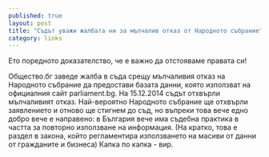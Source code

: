 ```yaml
---
published: true
layout: post
title: "Съдът уважи жалбата ни за мълчалив отказ от Народното събрание"
category: links
---
```


Ето поредното доказателство, че е важно да отстояваме правата си!

Общество.бг заведе жалба в съда срещу мълчаливия отказ на Народното събрание да предостави базата данни, която използват на официалния сайт parliament.bg. На 15.12.2014 съдът отхвърли мълчаливият отказ. Най-вероятно Народното събрание ще отхвърли заявлението и отново ще стигнем до съд, но въпреки това вече едно добро вече е направено: в България вече има съдебна практика в частта за повторно използване на информация. (На кратко, това е раздел в закона, който регламентира използването на масиви от данни от гражданите и бизнеса) Капка по капка - вир.
